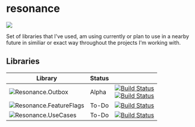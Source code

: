 # resonance

![](https://dev.azure.com/michal0022/resonance/_apis/build/status/m-wilczynski.resonance?branchName=master)

Set of libraries that I've used, am using currently or plan to use in a nearby future in similiar or exact way throughout the projects I'm working with.

## Libraries
| Library | Status | |
|-|-|-|
| ![Resonance.Outbox](https://github.com/m-wilczynski/resonance/tree/master/src/Outbox) | Alpha | [![Build Status](https://dev.azure.com/michal0022/resonance/_apis/build/status/m-wilczynski.resonance?branchName=master&stageName=Windows%20%7C%20Resonance.Outbox)](https://dev.azure.com/michal0022/resonance/_build/latest?definitionId=1&branchName=master)<br>[![Build Status](https://dev.azure.com/michal0022/resonance/_apis/build/status/m-wilczynski.resonance?branchName=master&stageName=Linux%20%7C%20Resonance.Outbox)](https://dev.azure.com/michal0022/resonance/_build/latest?definitionId=1&branchName=master) |
| ![Resonance.FeatureFlags](https://github.com/m-wilczynski/resonance/tree/master/src/FeatureFlags) | To-Do | [![Build Status](https://dev.azure.com/michal0022/resonance/_apis/build/status/m-wilczynski.resonance?branchName=master&stageName=Resonance.FeatureFlags)](https://dev.azure.com/michal0022/resonance/_build/latest?definitionId=1&branchName=master) |
| ![Resonance.UseCases](https://github.com/m-wilczynski/resonance/tree/master/src/UseCases) | To-Do | [![Build Status](https://dev.azure.com/michal0022/resonance/_apis/build/status/m-wilczynski.resonance?branchName=master&stageName=Resonance.UseCases)](https://dev.azure.com/michal0022/resonance/_build/latest?definitionId=1&branchName=master) |
